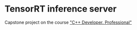 # TensorRT inference server
Capstone project on the course <a href="https://otus.ru/lessons/cpp-professional/">"C++ Developer. Professional"</a>
